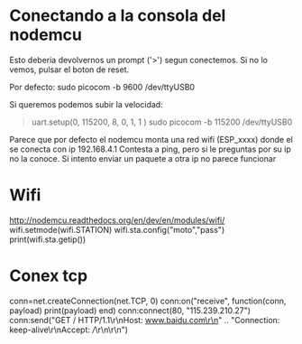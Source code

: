# Conectando a la consola del nodemcu
Esto deberia devolvernos un prompt ('>') segun conectemos.
Si no lo vemos, pulsar el boton de reset.

Por defecto: 
sudo picocom -b 9600 /dev/ttyUSB0

Si queremos podemos subir la velocidad:
> uart.setup(0, 115200, 8, 0, 1, 1 )
sudo picocom -b 115200 /dev/ttyUSB0


Parece que por defecto el nodemcu monta una red wifi (ESP_xxxx) donde el se conecta con ip 192.168.4.1
Contesta a ping, pero si le preguntas por su ip no la conoce.
Si intento enviar un paquete a otra ip no parece funcionar



# Wifi
http://nodemcu.readthedocs.org/en/dev/en/modules/wifi/
wifi.setmode(wifi.STATION)
wifi.sta.config("moto","pass") 
print(wifi.sta.getip())

# Conex tcp
conn=net.createConnection(net.TCP, 0)
conn:on("receive", function(conn, payload) print(payload) end)
conn:connect(80, "115.239.210.27")
conn:send("GET / HTTP/1.1\r\nHost: www.baidu.com\r\n"
.. "Connection: keep-alive\r\nAccept: */*\r\n\r\n")
